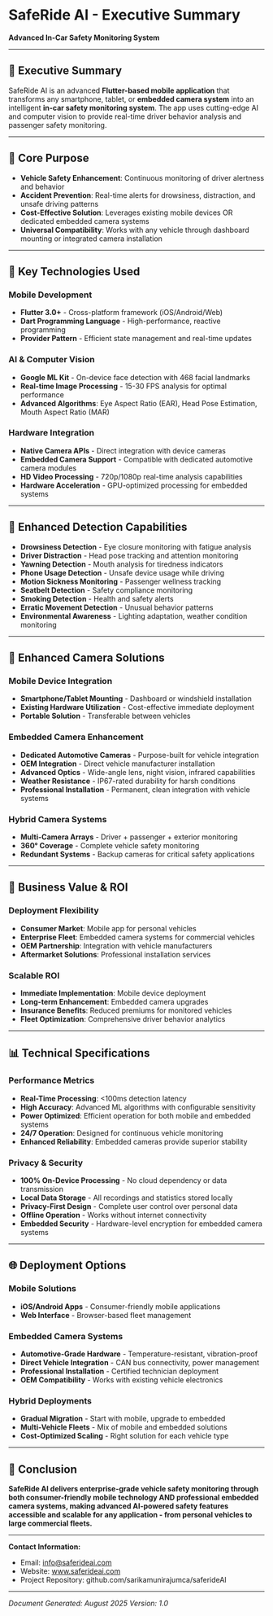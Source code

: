 # SafeRide AI - Executive Summary
**Advanced In-Car Safety Monitoring System**

---

## 🎯 Executive Summary

SafeRide AI is an advanced **Flutter-based mobile application** that transforms any smartphone, tablet, or **embedded camera system** into an intelligent **in-car safety monitoring system**. The app uses cutting-edge AI and computer vision to provide real-time driver behavior analysis and passenger safety monitoring.

---

## 🚗 Core Purpose

- **Vehicle Safety Enhancement**: Continuous monitoring of driver alertness and behavior
- **Accident Prevention**: Real-time alerts for drowsiness, distraction, and unsafe driving patterns
- **Cost-Effective Solution**: Leverages existing mobile devices OR dedicated embedded camera systems
- **Universal Compatibility**: Works with any vehicle through dashboard mounting or integrated camera installation

---

## 🧠 Key Technologies Used

### Mobile Development
- **Flutter 3.0+** - Cross-platform framework (iOS/Android/Web)
- **Dart Programming Language** - High-performance, reactive programming
- **Provider Pattern** - Efficient state management and real-time updates

### AI & Computer Vision
- **Google ML Kit** - On-device face detection with 468 facial landmarks
- **Real-time Image Processing** - 15-30 FPS analysis for optimal performance
- **Advanced Algorithms**: Eye Aspect Ratio (EAR), Head Pose Estimation, Mouth Aspect Ratio (MAR)

### Hardware Integration
- **Native Camera APIs** - Direct integration with device cameras
- **Embedded Camera Support** - Compatible with dedicated automotive camera modules
- **HD Video Processing** - 720p/1080p real-time analysis capabilities
- **Hardware Acceleration** - GPU-optimized processing for embedded systems

---

## 🎯 Enhanced Detection Capabilities

- **Drowsiness Detection** - Eye closure monitoring with fatigue analysis
- **Driver Distraction** - Head pose tracking and attention monitoring
- **Yawning Detection** - Mouth analysis for tiredness indicators
- **Phone Usage Detection** - Unsafe device usage while driving
- **Motion Sickness Monitoring** - Passenger wellness tracking
- **Seatbelt Detection** - Safety compliance monitoring
- **Smoking Detection** - Health and safety alerts
- **Erratic Movement Detection** - Unusual behavior patterns
- **Environmental Awareness** - Lighting adaptation, weather condition monitoring

---

## 📱 Enhanced Camera Solutions

### Mobile Device Integration
- **Smartphone/Tablet Mounting** - Dashboard or windshield installation
- **Existing Hardware Utilization** - Cost-effective immediate deployment
- **Portable Solution** - Transferable between vehicles

### Embedded Camera Enhancement
- **Dedicated Automotive Cameras** - Purpose-built for vehicle integration
- **OEM Integration** - Direct vehicle manufacturer installation
- **Advanced Optics** - Wide-angle lens, night vision, infrared capabilities
- **Weather Resistance** - IP67-rated durability for harsh conditions
- **Professional Installation** - Permanent, clean integration with vehicle systems

### Hybrid Camera Systems
- **Multi-Camera Arrays** - Driver + passenger + exterior monitoring
- **360° Coverage** - Complete vehicle safety monitoring
- **Redundant Systems** - Backup cameras for critical safety applications

---

## 💼 Business Value & ROI

### Deployment Flexibility
- **Consumer Market**: Mobile app for personal vehicles
- **Enterprise Fleet**: Embedded camera systems for commercial vehicles
- **OEM Partnership**: Integration with vehicle manufacturers
- **Aftermarket Solutions**: Professional installation services

### Scalable ROI
- **Immediate Implementation**: Mobile device deployment
- **Long-term Enhancement**: Embedded camera upgrades
- **Insurance Benefits**: Reduced premiums for monitored vehicles
- **Fleet Optimization**: Comprehensive driver behavior analytics

---

## 📊 Technical Specifications

### Performance Metrics
- **Real-Time Processing**: <100ms detection latency
- **High Accuracy**: Advanced ML algorithms with configurable sensitivity
- **Power Optimized**: Efficient operation for both mobile and embedded systems
- **24/7 Operation**: Designed for continuous vehicle monitoring
- **Enhanced Reliability**: Embedded cameras provide superior stability

### Privacy & Security
- **100% On-Device Processing** - No cloud dependency or data transmission
- **Local Data Storage** - All recordings and statistics stored locally
- **Privacy-First Design** - Complete user control over personal data
- **Offline Operation** - Works without internet connectivity
- **Embedded Security** - Hardware-level encryption for embedded camera systems

---

## 🌐 Deployment Options

### Mobile Solutions
- **iOS/Android Apps** - Consumer-friendly mobile applications
- **Web Interface** - Browser-based fleet management

### Embedded Camera Systems
- **Automotive-Grade Hardware** - Temperature-resistant, vibration-proof
- **Direct Vehicle Integration** - CAN bus connectivity, power management
- **Professional Installation** - Certified technician deployment
- **OEM Compatibility** - Works with existing vehicle electronics

### Hybrid Deployments
- **Gradual Migration** - Start with mobile, upgrade to embedded
- **Multi-Vehicle Fleets** - Mix of mobile and embedded solutions
- **Cost-Optimized Scaling** - Right solution for each vehicle type

---

## 🎯 Conclusion

**SafeRide AI delivers enterprise-grade vehicle safety monitoring through both consumer-friendly mobile technology AND professional embedded camera systems, making advanced AI-powered safety features accessible and scalable for any application - from personal vehicles to large commercial fleets.**

---

**Contact Information:**
- Email: info@saferideai.com
- Website: www.saferideai.com
- Project Repository: github.com/sarikamunirajumca/saferideAI

---
*Document Generated: August 2025*
*Version: 1.0*
